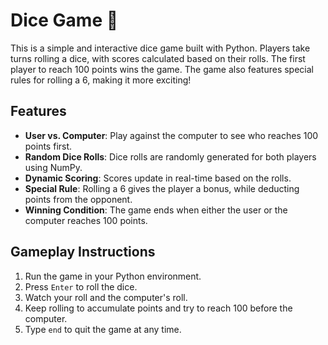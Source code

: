 # Dice Game 🎲

This is a simple and interactive dice game built with Python. Players take turns rolling a dice, with scores calculated based on their rolls. The first player to reach 100 points wins the game. The game also features special rules for rolling a 6, making it more exciting!

## Features
- **User vs. Computer**: Play against the computer to see who reaches 100 points first.
- **Random Dice Rolls**: Dice rolls are randomly generated for both players using NumPy.
- **Dynamic Scoring**: Scores update in real-time based on the rolls.
- **Special Rule**: Rolling a 6 gives the player a bonus, while deducting points from the opponent.
- **Winning Condition**: The game ends when either the user or the computer reaches 100 points.

## Gameplay Instructions
1. Run the game in your Python environment.
2. Press `Enter` to roll the dice.
3. Watch your roll and the computer's roll.
4. Keep rolling to accumulate points and try to reach 100 before the computer.
5. Type `end` to quit the game at any time.

